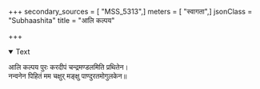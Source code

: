 +++
secondary_sources = [ "MSS_5313",]
meters = [ "स्वागता",]
jsonClass = "Subhaashita"
title = "आलि कल्पय"

+++

<details open><summary>Text</summary>

आलि कल्पय पुरः करदीपं चन्द्रमण्डलमिति प्रथितेन।  
नन्वनेन पिहितं मम चक्षुर् मङ्क्षु पाण्दुरतमोगुलकेन॥
</details>
